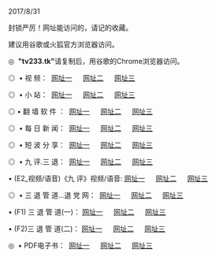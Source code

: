 <p>2017/8/31
<p>封锁严厉！网址能访问的，请记的收藏。
<p>建议用谷歌或火狐官方浏览器访问。
<p>◎   <strong>"tv233.tk"</strong>请复制后，用谷歌的Chrome浏览器访问。
<p>◎   • 视 频： 
<a href="http://ai.amtv.club/tv/index.html" target="_blank">网址一</a> 　 
<a href="http://cs.tvss.club/9018.html" target="_blank">网址二</a> 　 
<a href="http://a.box22.win/9449.html" target="_blank">网址三</a></p>
<p>◎ </span>  •  小 站：  
<a href="http://ai.amtv.club/" target="_blank">网址一</a> 　 
<a href="http://a.ietv.info/" target="_blank">网址二</a> 　 
<a href="http://a.box22.win/read/" target="_blank">网址三</a></p>
<p>◎  • 翻 墙 软 件 ：  
<a href="http://ai.amtv.club/ff/index.html" target="_blank">网址一</a> 　 
<a href="http://cs.tvss.club/s/read/a1_nd.html" target="_blank">网址二</a> 　 
<a href="http://a.box22.win/ff/index.html" target="_blank">网址三</a></p>
<p>◎ </span>  • 每 日 新 闻：  
<a href="http://ai.amtv.club/day/index.html" target="_blank">网址一</a> 　 
<a href="http://cs.tvss.club/day/" target="_blank">网址二</a> 　 
<a href="http://a.box22.win/day/index.html" target="_blank">网址三</a></p>
<p>◎ </span>  • 短 波 分 享：  
<a href="http://ai.amtv.club/h/index.html" target="_blank">网址一</a> 　 
<a href="http://cs.tvss.club/h/" target="_blank">网址二</a> 　 
<a href="http://a.box22.win/h/index.html" target="_blank">网址三</a></p>
<p>◎   • 九 评.三 退：  
<a href="http://ai.amtv.club/t/index.html" target="_blank">网址一</a> 　 
<a href="http://a.ietv.info/v2/index.html" target="_blank">网址二</a> 　 
<a href="http://a.box22.win/tt/index.html" target="_blank">网址三</a> 　</p>
<p>  • (E2_视频/语音)《九 评》视频/语音: 
<a href="http://a.ietv.info/7738.html" target="_blank">网址一</a> 　 
<a href="http://cs.tvss.club/7614.html" target="_blank">网址二</a> 　 
<a href="http://a.box22.win/7633.html" target="_blank">网址三</a></p>
<p>◎   • 三 退 管 道...退 党 网：  
<a href="http://ai.amtv.club/go/td1.html" target="_blank">网址一</a> 　 
<a href="http://cs.tvss.club/go/td2.html" target="_blank">网址二</a> 　 
<a href="http://a.box22.win/go/td3.html" target="_blank">网址三</a></p>
<p>  • (F1) 三 退 管 道(一)： 
<a href="http://ai.amtv.club/dd/" target="_blank">网址一</a> 　 
<a href="http://cs.tvss.club/s/read/a1_tdx.html" target="_blank">网址二</a> 　 
<a href="http://a.box22.win/dd/" target="_blank">网址三</a></p>
<p>  • (F2)三 退 管 道(二)： 
<a href="http://a.ietv.info/d/" target="_blank">网址一</a> 　 
<a href="http://cs.tvss.club/d/" target="_blank">网址二</a> 　 
<a href="http://a.box22.win/d/" target="_blank">网址三</a></p>
<p>◎   • PDF电子书：  
<a href="http://a.ietv.info/p/" target="_blank">网址一</a> 　 
<a href="http://cs.tvss.club/p/" target="_blank">网址二</a> 　 
<a href="http://a.box22.win/p/" target="_blank">网址三</a></p>
